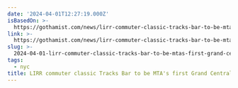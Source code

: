 ```yaml
---
date: '2024-04-01T12:27:19.000Z'
isBasedOn: >-
  https://gothamist.com/news/lirr-commuter-classic-tracks-bar-to-be-mtas-first-grand-central-madison-tenant
link: >-
  https://gothamist.com/news/lirr-commuter-classic-tracks-bar-to-be-mtas-first-grand-central-madison-tenant
slug: >-
  2024-04-01-lirr-commuter-classic-tracks-bar-to-be-mtas-first-grand-central-madison-te
tags:
  - nyc
title: LIRR commuter classic Tracks Bar to be MTA's first Grand Central Madison te
---
```


